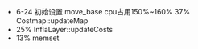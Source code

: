 - 6-24
初始设置
move_base cpu占用150%~160%
37% Costmap::updateMap
- 25% InflaLayer::updateCosts
- 13% memset
